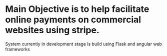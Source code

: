 # Main Objective is to help facilitate online payments on commercial websites using stripe.

System currently in development stage is build using Flask and angular web frameworks
